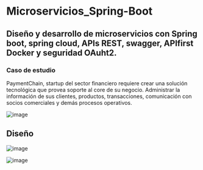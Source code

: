 # Microservicios_Spring-Boot
## Diseño y desarrollo de microservicios con Spring boot, spring cloud, APIs REST, swagger, APIfirst Docker y seguridad OAuht2.

### Caso de estudio
PaymentChain, startup del sector financiero requiere crear una solución tecnológica que provea soporte al core de su negocio. Administrar la información de sus clientes, productos, transacciones, comunicación con socios comerciales y demás procesos operativos.

![image](https://github.com/user-attachments/assets/88b9048a-111c-4dc3-8f47-d2093722891a)


## Diseño 

![image](https://github.com/user-attachments/assets/219b7a8d-7d41-42c0-ac83-8baf557191f0)

![image](https://github.com/user-attachments/assets/0707dc02-6660-446d-8a93-f6135facf633)

